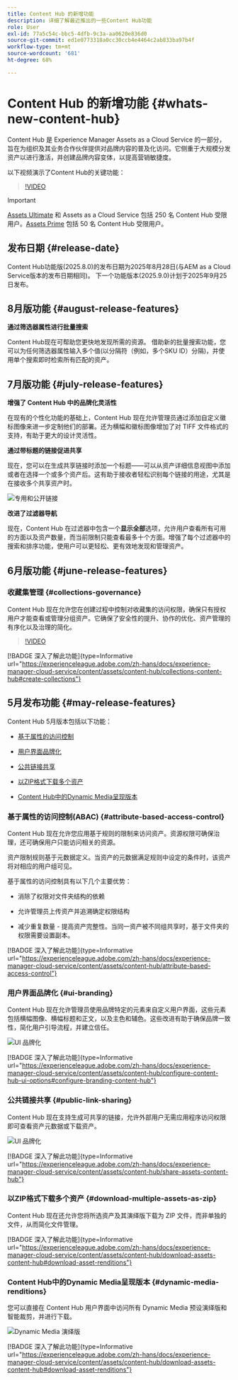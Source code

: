 ```yaml
---
title: Content Hub 的新增功能
description: 详细了解最近推出的一些Content Hub功能
role: User
exl-id: 77a5c54c-bbc5-4dfb-9c3a-aa0620e836d0
source-git-commit: ed1e0773318a0cc30ccb4e4464c2ab833ba97b4f
workflow-type: tm+mt
source-wordcount: '681'
ht-degree: 68%

---
```


# Content Hub 的新增功能 {#whats-new-content-hub}

Content Hub 是 Experience Manager Assets as a Cloud Service 的一部分，旨在为组织及其业务合作伙伴提供对品牌内容的普及化访问。它侧重于大规模分发资产以进行激活，并创建品牌内容变体，以提高营销敏捷度。

以下视频演示了Content Hub的关键功能：

>[!VIDEO](https://video.tv.adobe.com/v/3463712)

>[!IMPORTANT]
>
>[Assets Ultimate](/help/assets/assets-ultimate-overview.md) 和 Assets as a Cloud Service 包括 250 名 Content Hub 受限用户。[Assets Prime](/help/assets/assets-prime.md) 包括 50 名 Content Hub 受限用户。

## 发布日期 {#release-date}

Content Hub功能版(2025.8.0)的发布日期为2025年8月28日(与AEM as a Cloud Service版本的发布日期相同)。 下一个功能版本(2025.9.0)计划于2025年9月25日发布。

## 8月版功能 {#august-release-features}

**通过筛选器属性进行批量搜索**

Content Hub现在可帮助您更快地发现所需的资源。 借助新的批量搜索功能，您可以为任何筛选器属性输入多个值(以分隔符（例如，多个SKU ID）分隔)，并使用单个搜索即时检索所有匹配的资产。

## 7月版功能 {#july-release-features}

**增强了 Content Hub 中的品牌化灵活性**

在现有的个性化功能的基础上，Content Hub 现在允许管理员通过添加自定义徽标图像来进一步定制他们的部署。还为横幅和徽标图像增加了对 TIFF 文件格式的支持，有助于更大的设计灵活性。

**通过带标题的链接促进共享**

现在，您可以在生成共享链接时添加一个标题——可以从资产详细信息视图中添加或者在选择一个或多个资产后。这有助于接收者轻松识别每个链接的用途，尤其是在接收多个共享资产时。

![专用和公开链接](/help/assets/assets/shared-link-for-assets.png)

**改进了过滤器导航**

现在，Content Hub 在过滤器中包含一个&#x200B;**显示全部**&#x200B;选项，允许用户查看所有可用的方面以及资产数量，而当前限制只能查看最多十个方面。增强了每个过滤器中的搜索和排序功能，使用户可以更轻松、更有效地发现和管理资产。

## 6月版功能 {#june-release-features}

### 收藏集管理 {#collections-governance}

Content Hub 现在允许您在创建过程中控制对收藏集的访问权限，确保只有授权用户才能查看或管理分组资产。它确保了安全性的提升、协作的优化、资产管理的有序化以及治理的简化。

>[!VIDEO](https://video.tv.adobe.com/v/3463336)

[!BADGE 深入了解此功能]{type=Informative url="https://experienceleague.adobe.com/zh-hans/docs/experience-manager-cloud-service/content/assets/content-hub/collections-content-hub#create-collections"}

## 5月发布功能 {#may-release-features}

Content Hub 5月版本包括以下功能：

* [基于属性的访问控制](#attribute-based-access-control)

* [用户界面品牌化](#ui-branding)

* [公共链接共享](#public-link-sharing)

* [以ZIP格式下载多个资产](#download-multiple-assets-as-zip)

* [Content Hub中的Dynamic Media呈现版本](#dynamic-media-renditions)

### 基于属性的访问控制(ABAC) {#attribute-based-access-control}

Content Hub 现在允许您应用基于规则的限制来访问资产。资源权限可确保治理，还可确保用户只能访问相关的资源。

资产限制规则基于元数据定义。当资产的元数据满足规则中设定的条件时，该资产将对相应的用户组可见。

基于属性的访问控制具有以下几个主要优势：

* 消除了权限对文件夹结构的依赖

* 允许管理员上传资产并追溯确定权限结构

* 减少重复数量 - 提高资产完整性。当同一资产被不同组共享时，基于文件夹的权限需要设置副本。

[!BADGE 深入了解此功能]{type=Informative url="https://experienceleague.adobe.com/zh-hans/docs/experience-manager-cloud-service/content/assets/content-hub/attribute-based-access-control"}

### 用户界面品牌化 {#ui-branding}

Content Hub 现在允许管理员使用品牌特定的元素来自定义用户界面，这些元素包括横幅图像、横幅标题和正文，以及主色和辅色。这些改进有助于确保品牌一致性，简化用户引导流程，并建立信任。

![UI 品牌化](/help/assets/assets/content-hub-ui-branding.png)

[!BADGE 深入了解此功能]{type=Informative url="https://experienceleague.adobe.com/zh-hans/docs/experience-manager-cloud-service/content/assets/content-hub/configure-content-hub-ui-options#configure-branding-content-hub"}

### 公共链接共享 {#public-link-sharing}

Content Hub 现在支持生成可共享的链接，允许外部用户无需应用程序访问权限即可查看资产元数据或下载资产。

![UI 品牌化](/help/assets/assets/public-and-private-link.png)

[!BADGE 深入了解此功能]{type=Informative url="https://experienceleague.adobe.com/zh-hans/docs/experience-manager-cloud-service/content/assets/content-hub/share-assets-content-hub"}

### 以ZIP格式下载多个资产 {#download-multiple-assets-as-zip}

Content Hub 现在还允许您将所选资产及其演绎版下载为 ZIP 文件，而非单独的文件，从而简化文件管理。

[!BADGE 深入了解此功能]{type=Informative url="https://experienceleague.adobe.com/zh-hans/docs/experience-manager-cloud-service/content/assets/content-hub/download-assets-content-hub#download-asset-renditions"}

### Content Hub中的Dynamic Media呈现版本 {#dynamic-media-renditions}

您可以直接在 Content Hub 用户界面中访问所有 Dynamic Media 预设演绎版和智能裁剪，并进行下载。

&#x200B;![Dynamic Media 演绎版](/help/assets/assets/dm-renditions-content-hub.png)

[!BADGE 深入了解此功能]{type=Informative url="https://experienceleague.adobe.com/zh-hans/docs/experience-manager-cloud-service/content/assets/content-hub/download-assets-content-hub#download-asset-renditions"}
